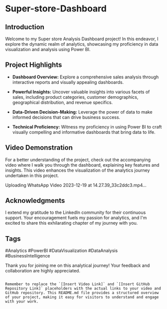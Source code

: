 # Super-store-Dashboard



## Introduction
Welcome to my Super store  Analysis Dashboard project! In this endeavor, I explore the dynamic realm of analytics, showcasing my proficiency in data visualization and analysis using Power BI.

## Project Highlights
- **Dashboard Overview:** Explore a comprehensive sales analysis through interactive reports and visually appealing dashboards.
  
- **Powerful Insights:** Uncover valuable insights into various facets of sales, including product categories, customer demographics, geographical distribution, and revenue specifics.
  
- **Data-Driven Decision-Making:** Leverage the power of data to make informed decisions that can drive business success.
  
- **Technical Proficiency:** Witness my proficiency in using Power BI to craft visually compelling and informative dashboards that bring data to life.

## Video Demonstration
For a better understanding of the project, check out the accompanying video where I walk you through the dashboard, explaining key features and insights. This video enhances the visualization of the analytics journey undertaken in this project.

Uploading WhatsApp Video 2023-12-19 at 14.27.39_33c2ddc3.mp4…

## Acknowledgments
I extend my gratitude to the LinkedIn community for their continuous support. Your encouragement fuels my passion for analytics, and I'm excited to share this exhilarating chapter of my journey with you.


## Tags
#Analytics #PowerBI #DataVisualization #DataAnalysis #BusinessIntelligence

Thank you for joining me on this analytical journey! Your feedback and collaboration are highly appreciated.
```

Remember to replace the `[Insert Video Link]` and `[Insert GitHub Repository Link]` placeholders with the actual links to your video and GitHub repository. This README.md file provides a structured overview of your project, making it easy for visitors to understand and engage with your work.
